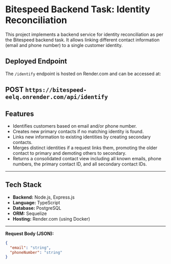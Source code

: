 # Bitespeed Backend Task: Identity Reconciliation

This project implements a backend service for identity reconciliation as per the Bitespeed backend task. It allows linking different contact information (email and phone number) to a single customer identity.

## Deployed Endpoint

The `/identify` endpoint is hosted on Render.com and can be accessed at:

**POST** `https://bitespeed-eelq.onrender.com/api/identify`
---

## Features

*   Identifies customers based on email and/or phone number.
*   Creates new primary contacts if no matching identity is found.
*   Links new information to existing identities by creating secondary contacts.
*   Merges distinct identities if a request links them, promoting the older contact to primary and demoting others to secondary.
*   Returns a consolidated contact view including all known emails, phone numbers, the primary contact ID, and all secondary contact IDs.

---

## Tech Stack

*   **Backend:** Node.js, Express.js
*   **Language:** TypeScript
*   **Database:** PostgreSQL
*   **ORM:** Sequelize
*   **Hosting:** Render.com (using Docker)

---


**Request Body (JSON):**

```json
{
  "email": "string",      
  "phoneNumber": "string" 
}
